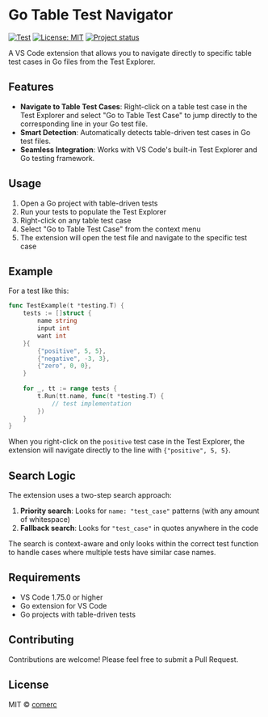 # Go Table Test Navigator

[![Test](https://github.com/comerc/go-table-test-navigator/actions/workflows/test.yml/badge.svg)](https://github.com/comerc/go-table-test-navigator/actions/workflows/test.yml)
[![License: MIT](https://img.shields.io/badge/License-MIT-yellow.svg)](https://opensource.org/licenses/MIT)
[![Project status](https://img.shields.io/github/release/comerc/go-table-test-navigator.svg)](https://github.com/comerc/go-table-test-navigator/releases/latest)

A VS Code extension that allows you to navigate directly to specific table test cases in Go files from the Test Explorer.

## Features

- **Navigate to Table Test Cases**: Right-click on a table test case in the Test Explorer and select "Go to Table Test Case" to jump directly to the corresponding line in your Go test file.
- **Smart Detection**: Automatically detects table-driven test cases in Go test files.
- **Seamless Integration**: Works with VS Code's built-in Test Explorer and Go testing framework.

## Usage

1. Open a Go project with table-driven tests
2. Run your tests to populate the Test Explorer
3. Right-click on any table test case
4. Select "Go to Table Test Case" from the context menu
5. The extension will open the test file and navigate to the specific test case

## Example

For a test like this:

```go
func TestExample(t *testing.T) {
    tests := []struct {
        name string
        input int
        want int
    }{
        {"positive", 5, 5},
        {"negative", -3, 3},
        {"zero", 0, 0},
    }
    
    for _, tt := range tests {
        t.Run(tt.name, func(t *testing.T) {
            // test implementation
        })
    }
}
```

When you right-click on the `positive` test case in the Test Explorer, the extension will navigate directly to the line with `{"positive", 5, 5}`.

## Search Logic

The extension uses a two-step search approach:

1. **Priority search**: Looks for `name: "test_case"` patterns (with any amount of whitespace)
2. **Fallback search**: Looks for `"test_case"` in quotes anywhere in the code

The search is context-aware and only looks within the correct test function to handle cases where multiple tests have similar case names.

## Requirements

- VS Code 1.75.0 or higher
- Go extension for VS Code
- Go projects with table-driven tests

## Contributing

Contributions are welcome! Please feel free to submit a Pull Request.

## License

MIT © [comerc](https://github.com/comerc)